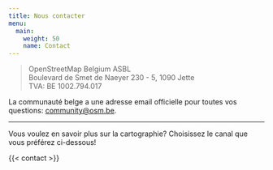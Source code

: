 ```yaml
---
title: Nous contacter
menu:
  main:
    weight: 50
    name: Contact
---
```


> OpenStreetMap Belgium ASBL  
> Boulevard de Smet de Naeyer 230 - 5, 1090 Jette  
> TVA: BE 1002.794.017

La communauté belge a une adresse email officielle pour toutes vos questions: community@osm.be.

---

Vous voulez en savoir plus sur la cartographie? Choisissez le canal que vous préférez ci-dessous!

{{< contact >}}